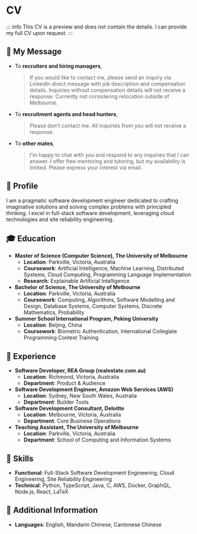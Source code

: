 # CV

::: info
This CV is a preview and does not contain the details. I can provide my full CV upon request.
:::

## 📨 My Message

- To **recruiters and hiring managers**,
  > If you would like to contact me, please send an inquiry via LinkedIn direct message with job description and compensation details. Inquiries without compensation details will not receive a response. Currently not considering relocation outside of Melbourne.
- To **recruitment agents and head hunters**,
  > Please don't contact me. All inquiries from you will not receive a response.
- To **other mates**,
  > I'm happy to chat with you and respond to any inquiries that I can answer. I offer free mentoring and tutoring, but my availability is limited. Please express your interest via email.

## 📇 Profile

I am a pragmatic software development engineer dedicated to crafting imaginative solutions and solving complex problems with principled thinking. I excel in full-stack software development, leveraging cloud technologies and site reliability engineering.

## 🎓 Education

- **Master of Science (Computer Science), The University of Melbourne**
  - **Location**: Parkville, Victoria, Australia
  - **Coursework**: Artificial Intelligence, Machine Learning, Distributed Systems, Cloud Computing, Programming Language Implementation
  - **Research**: Explainable Artificial Intelligence
- **Bachelor of Science, The University of Melbourne**
  - **Location**: Parkville, Victoria, Australia
  - **Coursework**: Computing, Algorithms, Software Modelling and Design, Database Systems, Computer Systems, Discrete Mathematics, Probability
- **Summer School International Program, Peking University**
  - **Location**: Beijing, China
  - **Coursework**: Biometric Authentication, International Collegiate Programming Contest Training

## 🏢 Experience

- **Software Developer, REA Group (realestate.com.au)**
  - **Location**: Richmond, Victoria, Australia
  - **Department**: Product & Audience
- **Software Development Engineer, Amazon Web Services (AWS)**
  - **Location**: Sydney, New South Wales, Australia
  - **Department**: Builder Tools
- **Software Development Consultant, Deloitte**
  - **Location**: Melbourne, Victoria, Australia
  - **Department**: Core Businese Operations
- **Teaching Assistant, The University of Melbourne**
  - **Location**: Parkville, Victoria, Australia
  - **Department**: School of Computing and Information Systems

## 🚀 Skills

- **Functional**: Full-Stack Software Development Engineering, Cloud Engineering, Site Reliability Engineering
- **Technical**: Python, TypeScript, Java, C, AWS, Docker, GraphQL, Node.js, React, LaTeX

## 🍟 Additional Information

- **Languages**: English, Mandarin Chinese, Cantonese Chinese
